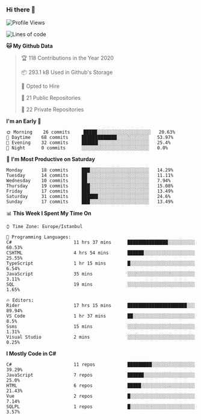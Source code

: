 ### Hi there 👋

<!--START_SECTION:waka-->
![Profile Views](http://img.shields.io/badge/Profile%20Views-3-blue)

![Lines of code](https://img.shields.io/badge/From%20Hello%20World%20I%27ve%20Written-4.6%20million%20lines%20of%20code-blue)

**🐱 My Github Data** 

> 🏆 118 Contributions in the Year 2020
 > 
> 📦 293.1 kB Used in Github's Storage 
 > 
> 💼 Opted to Hire
 > 
> 📜 21 Public Repositories
 > 
> 🔑 22 Private Repositories 

**I'm an Early 🐤** 

```text
🌞 Morning    26 commits     █████░░░░░░░░░░░░░░░░░░░░   20.63% 
🌆 Daytime    68 commits     █████████████░░░░░░░░░░░░   53.97% 
🌃 Evening    32 commits     ██████░░░░░░░░░░░░░░░░░░░   25.4% 
🌙 Night      0 commits      ░░░░░░░░░░░░░░░░░░░░░░░░░   0.0%

```
📅 **I'm Most Productive on Saturday** 

```text
Monday       18 commits     ███░░░░░░░░░░░░░░░░░░░░░░   14.29% 
Tuesday      14 commits     ██░░░░░░░░░░░░░░░░░░░░░░░   11.11% 
Wednesday    10 commits     ██░░░░░░░░░░░░░░░░░░░░░░░   7.94% 
Thursday     19 commits     ███░░░░░░░░░░░░░░░░░░░░░░   15.08% 
Friday       17 commits     ███░░░░░░░░░░░░░░░░░░░░░░   13.49% 
Saturday     31 commits     ██████░░░░░░░░░░░░░░░░░░░   24.6% 
Sunday       17 commits     ███░░░░░░░░░░░░░░░░░░░░░░   13.49%

```


📊 **This Week I Spent My Time On** 

```text
⌚︎ Time Zone: Europe/Istanbul

💬 Programming Languages: 
C#                       11 hrs 37 mins      ███████████████░░░░░░░░░░   60.53% 
CSHTML                   4 hrs 54 mins       ██████░░░░░░░░░░░░░░░░░░░   25.55% 
TypeScript               1 hr 15 mins        █░░░░░░░░░░░░░░░░░░░░░░░░   6.54% 
JavaScript               35 mins             ░░░░░░░░░░░░░░░░░░░░░░░░░   3.11% 
SQL                      19 mins             ░░░░░░░░░░░░░░░░░░░░░░░░░   1.65%

🔥 Editors: 
Rider                    17 hrs 15 mins      ██████████████████████░░░   89.94% 
VS Code                  1 hr 37 mins        ██░░░░░░░░░░░░░░░░░░░░░░░   8.5% 
Ssms                     15 mins             ░░░░░░░░░░░░░░░░░░░░░░░░░   1.31% 
Visual Studio            2 mins              ░░░░░░░░░░░░░░░░░░░░░░░░░   0.25%

```

**I Mostly Code in C#** 

```text
C#                       11 repos            █████████░░░░░░░░░░░░░░░░   39.29% 
JavaScript               7 repos             ██████░░░░░░░░░░░░░░░░░░░   25.0% 
HTML                     6 repos             █████░░░░░░░░░░░░░░░░░░░░   21.43% 
Vue                      2 repos             █░░░░░░░░░░░░░░░░░░░░░░░░   7.14% 
SQLPL                    1 repos             █░░░░░░░░░░░░░░░░░░░░░░░░   3.57%

```



<!--END_SECTION:waka-->

<!--
**ebubekirdinc/ebubekirdinc** is a ✨ _special_ ✨ repository because its `README.md` (this file) appears on your GitHub profile.

Here are some ideas to get you started:

- 🔭 I’m currently working on ...
- 🌱 I’m currently learning ...
- 👯 I’m looking to collaborate on ...
- 🤔 I’m looking for help with ...
- 💬 Ask me about ...
- 📫 How to reach me: ...
- 😄 Pronouns: ...
- ⚡ Fun fact: ...
-->
